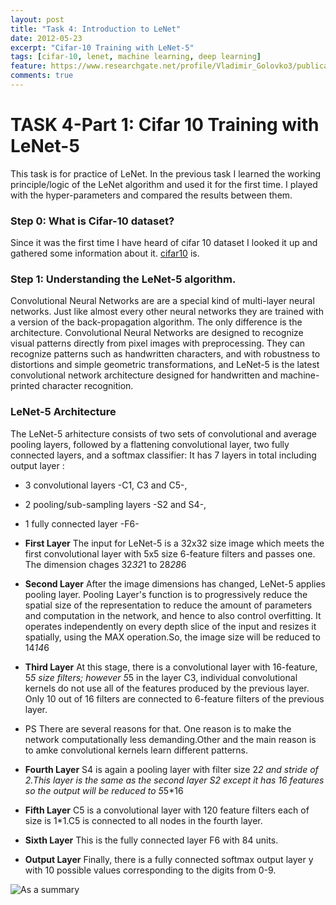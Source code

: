 ```yaml
---
layout: post
title: "Task 4: Introduction to LeNet"
date: 2012-05-23
excerpt: "Cifar-10 Training with LeNet-5"
tags: [cifar-10, lenet, machine learning, deep learning]
feature: https://www.researchgate.net/profile/Vladimir_Golovko3/publication/313808170/figure/fig3/AS:552880910618630@1508828489678/Architecture-of-LeNet-5.png
comments: true
---
```

# TASK 4-Part 1: Cifar 10 Training with LeNet-5

This task is for practice of LeNet.
In the previous task I learned the working principle/logic of the LeNet algorithm and used it for the first time. I played with the hyper-parameters and compared the results between them.

### Step 0: What is Cifar-10 dataset?

Since it was the first time I have heard of cifar 10 dataset I looked it up and gathered some information about it. [cifar10](https://www.cs.toronto.edu/~kriz/cifar.html) is.

### Step 1: Understanding the LeNet-5 algorithm.

Convolutional Neural Networks are are a special kind of multi-layer neural networks. Just like almost every other neural networks they are trained with a version of the back-propagation algorithm. The only difference is the architecture.
Convolutional Neural Networks are designed to recognize visual patterns directly from pixel images with preprocessing.
They can recognize patterns such as handwritten characters, and with robustness to distortions and simple geometric transformations, and LeNet-5 is the latest convolutional network architecture designed for handwritten and machine-printed character recognition.

### LeNet-5 Architecture
The LeNet-5 arhitecture consists of two sets of convolutional and average pooling layers, followed by a flattening convolutional layer, two fully connected layers, and a softmax classifier:
It has 7 layers in total including output layer :

* 3 convolutional layers -C1, C3 and C5-,
* 2 pooling/sub-sampling layers -S2 and S4-,
* 1 fully connected layer -F6-


* **First Layer**
The input for LeNet-5 is a 32x32 size image which meets the first convolutional layer with 5x5 size 6-feature filters and passes one. The dimension chages 32*32*1 to 28*28*6

* **Second Layer**
After the image dimensions has changed, LeNet-5 applies pooling layer. Pooling Layer's function is to progressively reduce the spatial size of the representation to reduce the amount of parameters and computation in the network, and hence to also control overfitting. It operates independently on every depth slice of the input and resizes it spatially, using the MAX operation.So, the image size will be reduced to 14*14*6

* **Third Layer**
At this stage, there is a convolutional layer with 16-feature, 5*5 size filters; however 5*5 in the layer C3, individual convolutional kernels do not use all of the features produced by the previous layer. Only 10 out of 16 filters are connected to 6-feature filters of the previous layer.

* PS There are several reasons for that. One reason is to make the network computationally less demanding.Other and the main reason is to amke convolutional kernels learn different patterns.
* **Fourth Layer**
S4 is again a pooling layer with filter size 2*2 and stride of 2.This layer is the same as the second layer S2 except it has 16 features so the output will be reduced to 5*5*16

* **Fifth Layer**
C5 is a convolutional layer with 120 feature filters each of size is 1*1.C5 is connected to all nodes in the fourth layer.

* **Sixth Layer**
This is the fully connected layer F6 with 84 units.

* **Output Layer**
Finally, there is a fully connected softmax output layer y with 10 possible values corresponding to the digits from 0-9.

![As a summary](https://cdn-images-1.medium.com/max/800/1*gNzz6vvWmF6tDN6pTRTd9g.jpeg)
